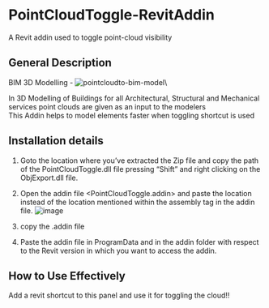 # PointCloudToggle-RevitAddin
A Revit addin used to toggle point-cloud visibility  


## General Description

BIM 3D Modelling - 
![pointcloudto-bim-model](https://user-images.githubusercontent.com/96645509/194323614-13745f39-3d5d-48e0-a961-bdd56ecbe671.jpg)\

In 3D Modelling of Buildings for all Architectural, Structural and Mechanical services point clouds are given as an input to the modelers\
This Addin helps to model elements faster when toggling shortcut is used

## Installation details

1.	Goto the location where you’ve extracted the Zip file and copy the path of the PointCloudToggle.dll file pressing “Shift” and right clicking on the ObjExport.dll file.  
2.	Open the addin file <PointCloudToggle.addin> and paste the location instead of the location mentioned within the assembly tag in the addin file.
![image](https://user-images.githubusercontent.com/96645509/194313058-a429f946-536d-440b-acb7-6861c9b7924e.png)

3.	copy the .addin file 

4.	Paste the addin file in ProgramData and in the addin folder with respect to the Revit version in which you want to access the addin.
 
## How to Use Effectively
Add a revit shortcut to this panel and use it for toggling the cloud!!
